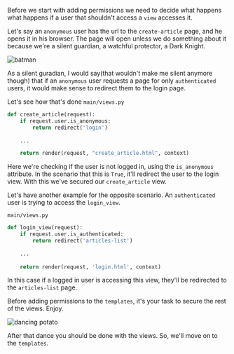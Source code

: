 Before we start with adding permissions we need to decide what happens what happens if a user that shouldn't access a `view` accesses it. 


Let's say an `anonymous` user has the url to the `create-article` page, and he opens it in his browser. The page will open unless we do something about it because we're a silent guardian, a watchful protector, a Dark Knight.

![batman](https://media.giphy.com/media/6gDSyjaOPwZ4A/giphy.gif)

As a silent guradian, I would say(that wouldn't make me silent anymore though) that if an `anonymous` user requests a page for only `authenticated` users, it would make sense to redirect them to the login page.

Let's see how that's done
`main/views.py`
```python
def create_article(request):
    if request.user.is_anonymous:
    	return redirect('login')
    		
    ...

    return render(request, "create_article.html", context)
```

Here we're checking if the user is not logged in, using the `is_anonymous` attribute. In the scenario that this is `True`, it'll redirect the user to the login view. With this we've secured our `create_article` view.

Let's have another example for the opposite scenario. An `authenticated` user is trying to access the `login_view`. 

`main/views.py`
```python
def login_view(request):
    if request.user.is_authenticated:
        return redirect('articles-list')
       
    ...
    
    return render(request, 'login.html', context)
```

In this case if a logged in user is accessing this view, they'll be redirected to the `articles-list` page.

Before adding permissions to the `templates`, it's your task to secure the rest of the views. Enjoy.

![dancing potato](https://media1.tenor.com/images/61497871ab091f01703a3f1a624fb3c4/tenor.gif?itemid=11684043)

After that dance you should be done with the views. So, we'll move on to the `templates`.
